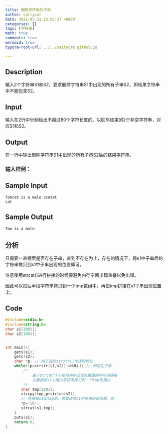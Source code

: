 ```yaml
---
title: 删除字符串的子串
author: saltycat
date: 2022-05-31 15:02:27 +0800
categories: []
tags: [字符串]
math: true
comments: true
mermaid: true
typora-root-url: ../../sa1tycat.github.io

---
```




## Description

输入2个字符串S1和S2，要求删除字符串S1中出现的所有子串S2，即结果字符串中不能包含S2。

## Input

输入在2行中分别给出不超过80个字符长度的、以回车结束的2个非空字符串，对应S1和S2。

## Output

在一行中输出删除字符串S1中出现的所有子串S2后的结果字符串。

### 输入样例：


## Sample Input 

```
Tomcat is a male ccatat
cat
```

## Sample Output 

```
Tom is a male
```

## 分析

只需要一直搜索是否存在子串，直到不存在为止，存在的情况下，将s1中子串后的字符串拷贝到s1中子串出现的位置即可。

注意使用strcat()进行拼接的时候要避免内存空间出现重叠以免出错。

因此可以把后半段字符串拷贝到一个tmp数组中，再把tmp拼接在s1子串出现位置上。

## Code

```c
#include<stdio.h>
#include<string.h>
char s1[1001];
char s2[1001];


int main(){
    gets(s1);
    gets(s2);
    char *p; // 用于接收strstr()传递的地址
    while((p=strstr(s1,s2))!=NULL){ // 即存在子串
        /*
            由于strcat()不能将内存区域有重叠的字符串拼接
            故需要将s1末尾的字符串拷贝到一个tmp数组中
        */
       char tmp[1001];
       strcpy(tmp,p+strlen(s2));
       // 在拼接s1和tmp前，需要改变s1字符串结束位置，即
       *p='\0';
       strcat(s1,tmp);
    }
    puts(s1);
    return 0;
}
```


